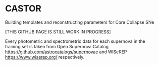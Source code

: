 # CASTOR
Building templates and reconstructing parameters for Core Collapse SNe


[THIS GITHUB PAGE IS STILL WORK IN PROGRESS]

Every photometric and spectrometric data for each supernova in the training set is taken from Open Supernova Catalog https://github.com/astrocatalogs/supernovae and WISeREP https://www.wiserep.org/ respectively. 

